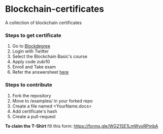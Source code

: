 # Blockchain-certificates
A collection of blockchain certificates

### Steps to get certificate
1. Go to [Blockdegree](https://blockdegree.org)
2. Login with Twitter
3. Select the Blockchain Basic's course
4. Apply code zubi10
5. Enroll and Take exam
6. Refer the answersheet [here](https://github.com/blockchain-at-india/Blockchain-certificates/blob/master/Structure%20and%20Answer%20Key.docx)

### Steps to contribute
1. Fork the repository
2. Move to /examples/ in your forked repo
3. Create a file named <YourName.docs>
4. Add certificate's hash
5. Create a pull-request

<strong> To claim the T-Shirt </strong> fill this form: https://forms.gle/WG21SE1LmWyoRPmbA
